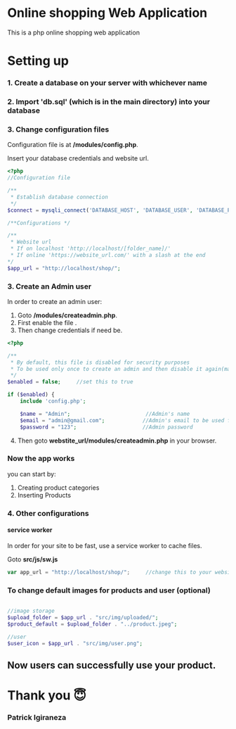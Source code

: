 # Online shopping Web Application

This is a php online shopping web application

# Setting up

### 1. Create a database on your server with whichever name

### 2. Import **'db.sql'** (which is in the main directory) into your database

### 3. Change configuration files
Configuration file is at **/modules/config.php**.

Insert your database credentials and website url.
```php
<?php
//Configuration file

/**
 * Establish database connection
 */
$connect = mysqli_connect('DATABASE_HOST', 'DATABASE_USER', 'DATABASE_PASSWORD', 'DATABASE _NAME');

/**Configurations */

/** 
 * Website url 
 * If on localhost 'http://localhost/[folder_name]/'
 * If online 'https://website_url.com/' with a slash at the end
*/
$app_url = "http://localhost/shop/";                                 
```

### 3. Create an Admin user

In order to create an admin user:
1. Goto **/modules/createadmin.php**.
2. First enable the file .
3. Then change credentials if need be.

```php
<?php

/**
 * By default, this file is disabled for security purposes
 * To be used only once to create an admin and then disable it again(make it false)
 */
$enabled = false;     //set this to true

if ($enabled) {
    include 'config.php';

    $name = "Admin";                        //Admin's name
    $email = "admin@gmail.com";            //Admin's email to be used for login
    $password = "123";                     //Admin password
```

4. Then goto **webstite_url/modules/createadmin.php** in your browser.

### Now the app works
you can start by:
1. Creating product categories
2. Inserting Products

### 4. Other configurations

#### service worker
In order for your site to be fast, use a service worker to cache files.

Goto **src/js/sw.js**
```js
var app_url = "http://localhost/shop/";     //change this to your website url, with a slash at the end.
```

### To change default images for products and user (optional)
```php

//image storage
$upload_folder = $app_url . "src/img/uploaded/";
$product_default = $upload_folder . "../product.jpeg";

//user
$user_icon = $app_url . "src/img/user.png";

```

## **Now users can successfully use your product.**

# Thank you 😇

### Patrick Igiraneza
